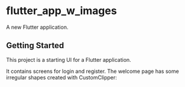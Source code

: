 # flutter_app_w_images

A new Flutter application.

## Getting Started

This project is a starting UI for a Flutter application.

It contains screens for login and register. The welcome page has some irregular shapes created with CustomClipper:
